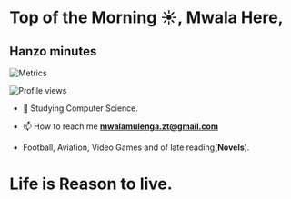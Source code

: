 # Top of the Morning ☀️, Mwala Here,

## Hanzo minutes
![Metrics](https://metrics.lecoq.io/mwala-zm)  

![Profile views](https://gpvc.arturio.dev/mwala-zm)

* 🌱 Studying Computer Science.

* 📫 How to reach me **mwalamulenga.zt@gmail.com**

* Football, Aviation, Video Games and of late reading(**Novels**).

<h1>Life is Reason to live.</h1>
